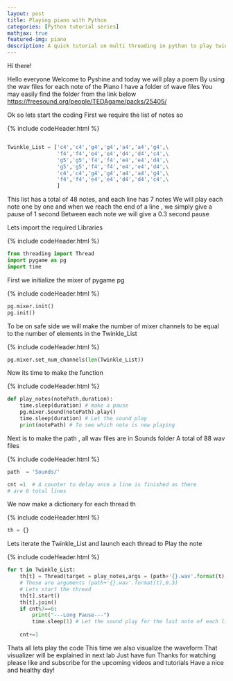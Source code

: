 ```yaml
---
layout: post
title: Playing piano with Python
categories: [Python tutorial series]
mathjax: true
featured-img: piano
description: A quick tutorial on multi threading in python to play twinkle twinkle little start poem
---
```





Hi there! 

Hello everyone 
Welcome to Pyshine and today we will play a poem
By using the wav files for each note of the Piano
I have a folder of wave files 
You may easily find the folder from the link below
https://freesound.org/people/TEDAgame/packs/25405/


Ok so lets start the coding
First we require the list of notes so

{% include codeHeader.html %}
```python

Twinkle_List = ['c4','c4','g4','g4','a4','a4','g4',\
				'f4','f4','e4','e4','d4','d4','c4',\
				'g5','g5','f4','f4','e4','e4','d4',\
				'g5','g5','f4','f4','e4','e4','d4',\
				'c4','c4','g4','g4','a4','a4','g4',\
				'f4','f4','e4','e4','d4','d4','c4',\
				]
```

This list has a total of 48 notes, and each line has 7 notes
We will play each note one by one and when we reach 
the end of a line , we simply give a pause of 1 second
Between each note we will give a 0.3 second pause


Lets import the required Libraries

{% include codeHeader.html %}
```python
from threading import Thread
import pygame as pg 
import time 
```
First we initialize the mixer of pygame pg

{% include codeHeader.html %}
```python
pg.mixer.init()
pg.init()
```
To be on safe side we will make the number of mixer 
channels to be equal to the number of elements in the 
Twinkle_List	

{% include codeHeader.html %}
```python
pg.mixer.set_num_channels(len(Twinkle_List))
```
Now its time to make the function 

{% include codeHeader.html %}
```python
def play_notes(notePath,duration):
	time.sleep(duration) # make a pause 
	pg.mixer.Sound(notePath).play()
	time.sleep(duration) # Let the sound play 
	print(notePath) # To see which note is now playing
```
Next is to make the path , all wav files are in Sounds folder
A total of 88 wav files

{% include codeHeader.html %}
```python
path  = 'Sounds/'

cnt =1	# A counter to delay once a line is finished as there
# are 6 total lines
```
We now make a dictionary for each thread th

{% include codeHeader.html %}
```python
th = {}
```
Lets iterate the Twinkle_List and launch each thread to
Play the note

{% include codeHeader.html %}
```python
for t in Twinkle_List:
	th[t] = Thread(target = play_notes,args = (path+'{}.wav'.format(t),0.3))
	# These are arguments (path+'{}.wav'.format(t),0.3)
	# Lets start the thread
	th[t].start()
	th[t].join()
	if cnt%7==0:
		print("---Long Pause---")
		time.sleep(1) # Let the sound play for the last note of each line
		
	cnt+=1
```
Thats all lets play the code
This time we also visualize the waveform
That visualizer will be explained in next lab
Just have fun 
Thanks for watching please like and subscribe for the 
upcoming videos and tutorials
Have a nice and healthy day!



	



	
	







		
				
				
				
				
				
				
				
				
